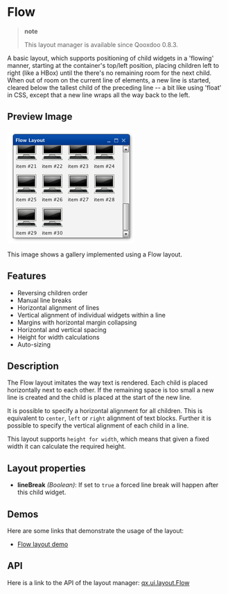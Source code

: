 # Flow

> **note**
>
> This layout manager is available since Qooxdoo 0.8.3.

A basic layout, which supports positioning of child widgets in a
'flowing' manner, starting at the container's top/left position,
placing children left to right (like a HBox) until the there's no
remaining room for the next child. When out of room on the current
line of elements, a new line is started, cleared below the tallest
child of the preceding line -- a bit like using 'float' in CSS, except
that a new line wraps all the way back to the left.

## Preview Image

![flow.png](flow.png)

This image shows a gallery implemented using a Flow layout.

## Features

-   Reversing children order
-   Manual line breaks
-   Horizontal alignment of lines
-   Vertical alignment of individual widgets within a line
-   Margins with horizontal margin collapsing
-   Horizontal and vertical spacing
-   Height for width calculations
-   Auto-sizing

## Description

The Flow layout imitates the way text is rendered. Each child is
placed horizontally next to each other. If the remaining space is too
small a new line is created and the child is placed at the start of
the new line.

It is possible to specify a horizontal alignment for all children.
This is equivalent to `center`, `left` or `right` alignment of text
blocks. Further it is possible to specify the vertical alignment of
each child in a line.

This layout supports `height for width`, which means that given a
fixed width it can calculate the required height.

## Layout properties

-   **lineBreak** _(Boolean)_: If set to `true` a forced line break will
    happen after this child widget.

## Demos

Here are some links that demonstrate the usage of the layout:

-   [Flow layout demo](apps://demobrowser/#layout~Flow.html)

## API

Here is a link to the API of the layout manager: [qx.ui.layout.Flow](apps://apiviewer/#qx.ui.layout.Flow)
